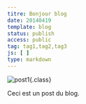 ```yaml
---
titre: Bonjour blog
date: 20140419
template: blog
status: publish
access: public
tag: tag1,tag2,tag3
js: [ ]
type: markdown
---
```

![post1](/content/img/post1.jpg "post1"){.class}

Ceci est un post du blog.
